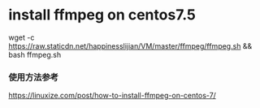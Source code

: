 # install ffmpeg on centos7.5

wget -c https://raw.staticdn.net/happinesslijian/VM/master/ffmpeg/ffmpeg.sh && bash ffmpeg.sh

### 使用方法参考
https://linuxize.com/post/how-to-install-ffmpeg-on-centos-7/
